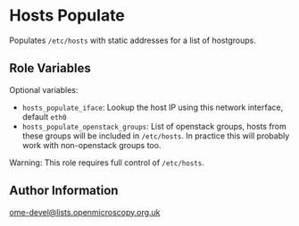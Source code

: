 Hosts Populate
==============

Populates `/etc/hosts` with static addresses for a list of hostgroups.


Role Variables
--------------

Optional variables:
- `hosts_populate_iface`: Lookup the host IP using this network interface, default `eth0`
- `hosts_populate_openstack_groups`: List of openstack groups, hosts from these groups will be included in `/etc/hosts`.
  In practice this will probably work with non-openstack groups too.

Warning: This role requires full control of `/etc/hosts`.


Author Information
------------------

ome-devel@lists.openmicroscopy.org.uk
